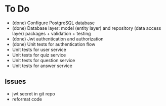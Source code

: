# To Do
- (done) Configure PostgreSQL database
- (done) Database layer: model (entity layer) and repository (data access layer) packages + validation + testing
- (done) Jwt authentication and authorization
- (done) Unit tests for authentication flow
- Unit tests for user service
- Unit tests for quiz service
- Unit tests for question service
- Unit tests for answer service

## Issues
- jwt secret in git repo
- reformat code